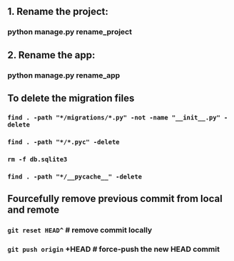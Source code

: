 ## 1. Rename the project:

### python manage.py rename_project <Current project_name> <New project_name>

## 2. Rename the app:

### python manage.py rename_app <Current project_name> <Current app_name> <New app_name>

## To delete the migration files

### `find . -path "*/migrations/*.py" -not -name "__init__.py" -delete`

### `find . -path "*/*.pyc" -delete`

### `rm -f db.sqlite3`

### `find . -path "*/__pycache__" -delete`

## Fourcefully remove previous commit from local and remote

### `git reset HEAD^` # remove commit locally

### `git push origin` +HEAD # force-push the new HEAD commit
